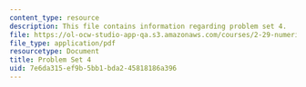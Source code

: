 ```yaml
---
content_type: resource
description: This file contains information regarding problem set 4.
file: https://ol-ocw-studio-app-qa.s3.amazonaws.com/courses/2-29-numerical-fluid-mechanics-spring-2015/7e6da315ef9b5bb1bda245818186a396_MIT2_29S15_PS4_SP2015_v1.pdf
file_type: application/pdf
resourcetype: Document
title: Problem Set 4
uid: 7e6da315-ef9b-5bb1-bda2-45818186a396
---
```

